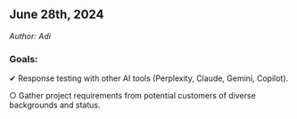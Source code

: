 ## June 28th, 2024
<em>Author: Adi</em>

### Goals:
✔ Response testing with other AI tools (Perplexity, Claude, Gemini, Copilot).

○ Gather project requirements from potential customers of diverse backgrounds and status.
